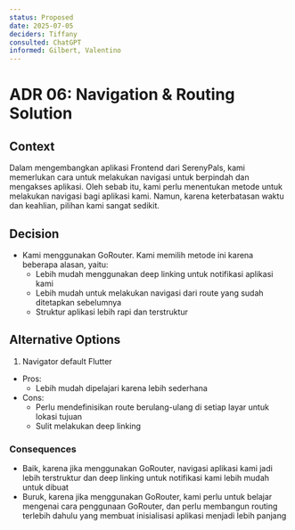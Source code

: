 ```yaml
---
status: Proposed
date: 2025-07-05
deciders: Tiffany
consulted: ChatGPT
informed: Gilbert, Valentino
---
```

# ADR 06: Navigation & Routing Solution

## Context

Dalam mengembangkan aplikasi Frontend dari SerenyPals, kami memerlukan cara untuk melakukan navigasi untuk berpindah dan mengakses aplikasi. Oleh sebab itu, kami perlu menentukan metode untuk melakukan navigasi bagi aplikasi kami. Namun, karena keterbatasan waktu dan keahlian, pilihan kami sangat sedikit.

## Decision

* Kami menggunakan GoRouter. Kami memilih metode ini karena beberapa alasan, yaitu:
    * Lebih mudah menggunakan deep linking untuk notifikasi aplikasi kami
    * Lebih mudah untuk melakukan navigasi dari route yang sudah ditetapkan sebelumnya
    * Struktur aplikasi lebih rapi dan terstruktur

## Alternative Options
1. Navigator default Flutter
  * Pros:
    * Lebih mudah dipelajari karena lebih sederhana
  * Cons:
    * Perlu mendefinisikan route berulang-ulang di setiap layar untuk lokasi tujuan
    * Sulit melakukan deep linking

### Consequences

* Baik, karena jika menggunakan GoRouter, navigasi aplikasi kami jadi lebih terstruktur dan deep linking untuk notifikasi kami lebih mudah untuk dibuat
* Buruk, karena jika menggunakan GoRouter, kami perlu untuk belajar mengenai cara penggunaan GoRouter, dan perlu membangun routing terlebih dahulu yang membuat inisialisasi aplikasi menjadi lebih panjang

